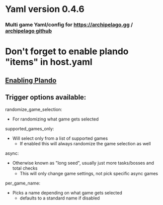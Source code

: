 # Yaml version 0.4.6 
### Multi game Yaml/config for https://archipelago.gg / [archipelago github](https://github.com/ArchipelagoMW/Archipelago)

# Don't forget to enable plando "items" in host.yaml
## [Enabling Plando](https://archipelago.gg/tutorial/Archipelago/plando/en#enabling-plando)


## Trigger options available:

randomize_game_selection:
 - For randomizing what game gets selected

supported_games_only:  
 - Will select only from a list of supported games
   - If enabled this will always randomize the game selection as well

async: 
  - Otherwise known as "long seed", usually just more tasks/bosses and total checks
    - This will only change game settings, not pick specific async games
 
per_game_name: 
 - Picks a name depending on what game gets selected
   - defaults to a standard name if disabled



